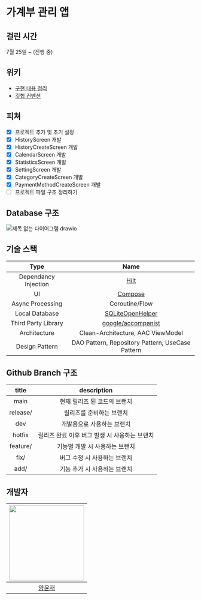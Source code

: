 # 가계부 관리 앱

## 걸린 시간
7월 25일 ~ (진행 중)

## 위키
* [구현 내용 정리](https://github.com/woowa-techcamp-2022/android-accountbook-20/wiki/구현할-내용-정리)
* [깃헙 컨벤션](https://github.com/woowa-techcamp-2022/android-accountbook-20/wiki/깃헙-컨벤션)

## 피쳐
- [X] 프로젝트 추가 및 초기 설정
- [X] HistoryScreen 개발
- [X] HistoryCreateScreen 개발
- [X] CalendarScreen 개발
- [X] StatisticsScreen 개발
- [X] SettingScreen 개발
- [X] CategoryCreateScreen 개발
- [X] PaymentMethodCreateScreen 개발
- [ ] 프로젝트 파일 구조 정리하기

## Database 구조
![제목 없는 다이어그램 drawio](https://user-images.githubusercontent.com/18213322/182394719-e646c8c1-2de3-4b39-a0f2-91cf97908a6f.png)

## 기술 스택
|Type|Name|
| :--: | :-----------------------: |
|Dependancy Injection|[Hilt](https://dagger.dev/hilt/)|
|UI|[Compose](https://developer.android.com/jetpack/compose)|
|Async Processing|Coroutine/Flow|
|Local Database|[SQLiteOpenHelper](https://developer.android.com/reference/android/database/sqlite/SQLiteOpenHelper)|
|Third Party Library|[google/accompanist](https://github.com/google/accompanist)|
|Architecture|Clean-Architecture, AAC ViewModel|
|Design Pattern|DAO Pattern, Repository Pattern, UseCase Pattern|

## Github Branch 구조
|title|description|
|:---:|:---------:|
|main|현재 릴리즈 된 코드의 브랜치|
|release/<version>|릴리즈를 준비하는 브랜치|
|dev|개발용으로 사용하는 브랜치|
|hotfix|릴리즈 완료 이후 버그 발생 시 사용하는 브랜치|
|feature/<name>|기능별 개발 시 사용하는 브랜치|
|fix/<name>|버그 수정 시 사용하는 브랜치|
|add/<name>|기능 추가 시 사용하는 브랜치|

## 개발자
|<img src="https://github.com/2004yyj.png" width="200"/>|
|:--:|
|[양윤재](https://github.com/2004yyj)|
